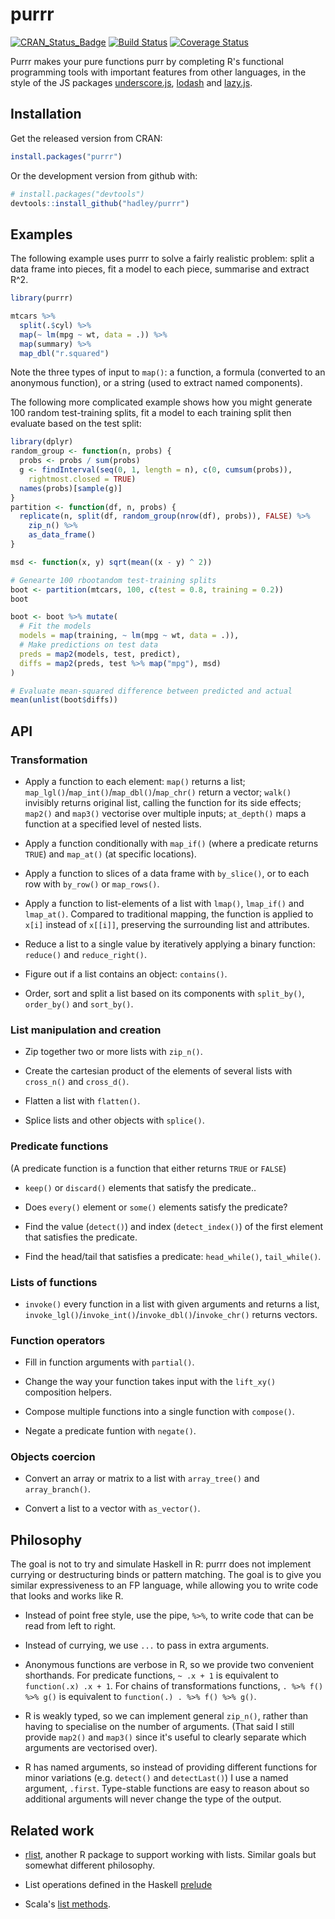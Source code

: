 # purrr

[![CRAN_Status_Badge](http://www.r-pkg.org/badges/version/purrr)](http://cran.r-project.org/package=purrr)
[![Build Status](https://travis-ci.org/hadley/purrr.png?branch=master)](https://travis-ci.org/hadley/purrr)
[![Coverage Status](https://img.shields.io/codecov/c/github/hadley/purrr/master.svg)](https://codecov.io/github/hadley/purrr?branch=master)

Purrr makes your pure functions purr by completing R's functional programming tools with important features from other languages, in the style of the JS packages [underscore.js](http://underscorejs.org), [lodash](https://lodash.com) and [lazy.js](http://danieltao.com/lazy.js/).

## Installation

Get the released version from CRAN:

```R
install.packages("purrr")
```

Or the development version from github with:

```R
# install.packages("devtools")
devtools::install_github("hadley/purrr")
```

## Examples

The following example uses purrr to solve a fairly realistic problem: split a data frame into pieces, fit a model to each piece, summarise and extract R^2.

```R
library(purrr)

mtcars %>%
  split(.$cyl) %>%
  map(~ lm(mpg ~ wt, data = .)) %>%
  map(summary) %>%
  map_dbl("r.squared")
```

Note the three types of input to `map()`: a function, a formula (converted to an anonymous function), or a string (used to extract named components).

The following more complicated example shows how you might generate 100 random test-training splits, fit a model to each training split then evaluate based on the test split:

```R
library(dplyr)
random_group <- function(n, probs) {
  probs <- probs / sum(probs)
  g <- findInterval(seq(0, 1, length = n), c(0, cumsum(probs)),
    rightmost.closed = TRUE)
  names(probs)[sample(g)]
}
partition <- function(df, n, probs) {
  replicate(n, split(df, random_group(nrow(df), probs)), FALSE) %>%
    zip_n() %>%
    as_data_frame()
}

msd <- function(x, y) sqrt(mean((x - y) ^ 2))

# Genearte 100 rbootandom test-training splits
boot <- partition(mtcars, 100, c(test = 0.8, training = 0.2))
boot

boot <- boot %>% mutate(
  # Fit the models
  models = map(training, ~ lm(mpg ~ wt, data = .)),
  # Make predictions on test data
  preds = map2(models, test, predict),
  diffs = map2(preds, test %>% map("mpg"), msd)
)

# Evaluate mean-squared difference between predicted and actual
mean(unlist(boot$diffs))
```

## API

### Transformation

* Apply a function to each element: `map()` returns a list;
  `map_lgl()`/`map_int()`/`map_dbl()`/`map_chr()` return a vector;
  `walk()` invisibly returns original list, calling the function for
  its side effects; `map2()` and `map3()` vectorise over multiple
  inputs; `at_depth()` maps a function at a specified level of nested
  lists.

* Apply a function conditionally with `map_if()` (where a predicate
  returns `TRUE`) and `map_at()` (at specific locations).

* Apply a function to slices of a data frame with `by_slice()`, or to
  each row with `by_row()` or `map_rows()`.

* Apply a function to list-elements of a list with `lmap()`,
  `lmap_if()` and `lmap_at()`. Compared to traditional mapping, the
  function is applied to `x[i]` instead of `x[[i]]`, preserving the
  surrounding list and attributes.

* Reduce a list to a single value by iteratively applying a binary
  function: `reduce()` and `reduce_right()`.

* Figure out if a list contains an object: `contains()`.

* Order, sort and split a list based on its components with `split_by()`,
  `order_by()` and `sort_by()`.

### List manipulation and creation

* Zip together two or more lists with `zip_n()`.

* Create the cartesian product of the elements of several lists with
  `cross_n()` and `cross_d()`.

* Flatten a list with `flatten()`.

* Splice lists and other objects with `splice()`.

### Predicate functions

(A predicate function is a function that either returns `TRUE` or `FALSE`)

* `keep()` or `discard()` elements that satisfy the predicate..

* Does `every()` element or `some()` elements satisfy the predicate?

* Find the value (`detect()`) and index (`detect_index()`) of the first element
  that satisfies the predicate.

* Find the head/tail that satisfies a predicate: `head_while()`, `tail_while()`.

### Lists of functions

* `invoke()` every function in a list with given arguments and returns
  a list, `invoke_lgl()`/`invoke_int()`/`invoke_dbl()`/`invoke_chr()` returns 
  vectors.

### Function operators

* Fill in function arguments with `partial()`.

* Change the way your function takes input with the `lift_xy()`
  composition helpers.

* Compose multiple functions into a single function with `compose()`.

* Negate a predicate funtion with `negate()`.

### Objects coercion

* Convert an array or matrix to a list with `array_tree()` and
  `array_branch()`.

* Convert a list to a vector with `as_vector()`.

## Philosophy

The goal is not to try and simulate Haskell in R: purrr does not implement currying or destructuring binds or pattern matching. The goal is to give you similar expressiveness to an FP language, while allowing you to write code that looks and works like R.

* Instead of point free style, use the pipe, `%>%`, to write code that can be
  read from left to right.

* Instead of currying, we use `...` to pass in extra arguments.

* Anonymous functions are verbose in R, so we provide two convenient shorthands.
  For predicate functions, `~ .x + 1` is equivalent to `function(.x) .x + 1`.
  For chains of transformations functions, `. %>% f() %>% g()` is
  equivalent to `function(.) . %>% f() %>% g()`.

* R is weakly typed, so we can implement general `zip_n()`, rather than having
  to specialise on the number of arguments. (That said I still provide `map2()`
  and `map3()` since it's useful to clearly separate which arguments are
  vectorised over).

* R has named arguments, so instead of providing different functions for
  minor variations (e.g. `detect()` and `detectLast()`) I use a named
  argument, `.first`. Type-stable functions are easy to reason about so
  additional arguments will never change the type of the output.

## Related work

* [rlist](http://renkun.me/rlist/), another R package to support working
  with lists. Similar goals but somewhat different philosophy.

* List operations defined in the Haskell [prelude][haskell]

* Scala's [list methods][scala].

[scala]:http://www.scala-lang.org/api/current/index.html#scala.collection.immutable.List
[haskell]:http://hackage.haskell.org/package/base-4.7.0.1/docs/Prelude.html#g:11
